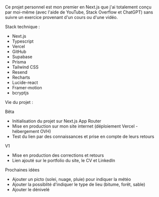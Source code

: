 Ce projet personnel est mon premier en Next.js que j'ai totalement conçu par moi-même (avec l'aide de YouTube, Stack Overflow et ChatGPT) sans suivre un exercice provenant d'un cours ou d'une vidéo.

Stack technique :
- Next.js
- Typescript
- Vercel
- GitHub
- Supabase
- Prisma
- Tailwind CSS
- Resend
- Recharts
- Lucide-react
- Framer-motion
- bcryptjs



Vie du projet :

Bêta
- Initialisation du projet sur Next.js App Router
- Mise en production sur mon site internet (déploiement Vercel - hébergement OVH)
- Test du lien par des connaissances et prise en compte de leurs retours

V1
- Mise en production des corrections et retours
- Lien ajouté sur le portfolio du site, le CV et LinkedIn

Prochaines idées
- Ajouter un picto (solei, nuage, pluie) pour indiquer la météo
- Ajouter la possiblité d'indiquer le type de lieu (bitume, forêt, sable)
- Ajouter le dénivelé